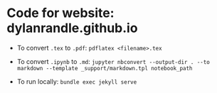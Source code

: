 # Code for website: dylanrandle.github.io

- To convert `.tex` to `.pdf`: `pdflatex <filename>.tex`

- To convert `.ipynb` to `.md`: `jupyter nbconvert --output-dir . --to markdown --template _support/markdown.tpl notebook_path`

- To run locally: `bundle exec jekyll serve`
